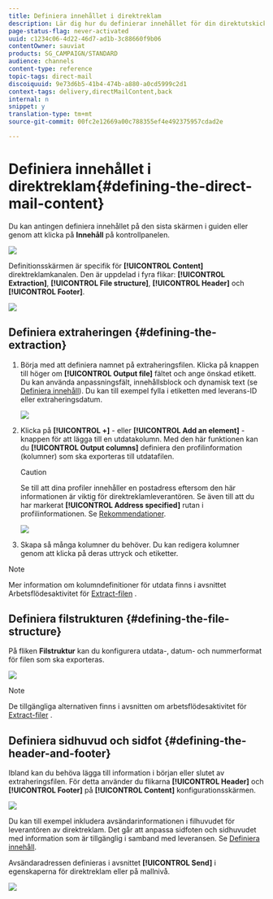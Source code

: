 ```yaml
---
title: Definiera innehållet i direktreklam
description: Lär dig hur du definierar innehållet för din direktutskick.
page-status-flag: never-activated
uuid: c1234c06-4d22-46d7-ad1b-3c88660f9b06
contentOwner: sauviat
products: SG_CAMPAIGN/STANDARD
audience: channels
content-type: reference
topic-tags: direct-mail
discoiquuid: 9e73d6b5-41b4-474b-a880-a0cd5999c2d1
context-tags: delivery,directMailContent,back
internal: n
snippet: y
translation-type: tm+mt
source-git-commit: 00fc2e12669a00c788355ef4e492375957cdad2e

---
```



# Definiera innehållet i direktreklam{#defining-the-direct-mail-content}

Du kan antingen definiera innehållet på den sista skärmen i guiden eller genom att klicka på **Innehåll** på kontrollpanelen.

![](assets/direct_mail_6.png)

Definitionsskärmen är specifik för **[!UICONTROL Content]** direktreklamkanalen. Den är uppdelad i fyra flikar: **[!UICONTROL Extraction]**, **[!UICONTROL File structure]**, **[!UICONTROL Header]** och **[!UICONTROL Footer]**.

![](assets/direct_mail_11.png)

## Definiera extraheringen {#defining-the-extraction}

1. Börja med att definiera namnet på extraheringsfilen. Klicka på knappen till höger om **[!UICONTROL Output file]** fältet och ange önskad etikett. Du kan använda anpassningsfält, innehållsblock och dynamisk text (se [Definiera innehåll](../../designing/using/personalization.md#example-email-personalization)). Du kan till exempel fylla i etiketten med leverans-ID eller extraheringsdatum.

   ![](assets/direct_mail_12.png)

1. Klicka på **[!UICONTROL +]** - eller **[!UICONTROL Add an element]** -knappen för att lägga till en utdatakolumn. Med den här funktionen kan du **[!UICONTROL Output columns]** definiera den profilinformation (kolumner) som ska exporteras till utdatafilen.

   >[!CAUTION]
   >
   >Se till att dina profiler innehåller en postadress eftersom den här informationen är viktig för direktreklamleverantören. Se även till att du har markerat **[!UICONTROL Address specified]** rutan i profilinformationen. Se [Rekommendationer](../../channels/using/about-direct-mail.md#recommendations).

   ![](assets/direct_mail_13.png)

1. Skapa så många kolumner du behöver. Du kan redigera kolumner genom att klicka på deras uttryck och etiketter.

>[!NOTE]
>
>Mer information om kolumndefinitioner för utdata finns i avsnittet Arbetsflödesaktivitet för [Extract-filen](../../automating/using/extract-file.md) .

## Definiera filstrukturen {#defining-the-file-structure}

På fliken **Filstruktur** kan du konfigurera utdata-, datum- och nummerformat för filen som ska exporteras.

![](assets/direct_mail_14.png)

>[!NOTE]
>
>De tillgängliga alternativen finns i avsnitten om arbetsflödesaktivitet för [Extract-filer](../../automating/using/extract-file.md) .

## Definiera sidhuvud och sidfot {#defining-the-header-and-footer}

Ibland kan du behöva lägga till information i början eller slutet av extraheringsfilen. För detta använder du flikarna **[!UICONTROL Header]** och **[!UICONTROL Footer]** på **[!UICONTROL Content]** konfigurationsskärmen.

![](assets/direct_mail_7.png)

Du kan till exempel inkludera avsändarinformationen i filhuvudet för leverantören av direktreklam. Det går att anpassa sidfoten och sidhuvudet med information som är tillgänglig i samband med leveransen. Se [Definiera innehåll](../../designing/using/personalization.md#example-email-personalization).

Avsändaradressen definieras i avsnittet **[!UICONTROL Send]** i egenskaperna för direktreklam eller på mallnivå.

![](assets/direct_mail_24.png)

